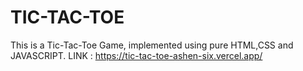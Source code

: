 # TIC-TAC-TOE
This is a Tic-Tac-Toe Game, implemented using pure HTML,CSS and JAVASCRIPT.
LINK : https://tic-tac-toe-ashen-six.vercel.app/
